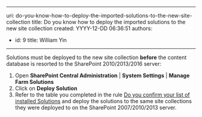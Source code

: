 

---
uri: do-you-know-how-to-deploy-the-imported-solutions-to-the-new-site-collection
title: Do you know how to deploy the imported solutions to the new site collection
created: YYYY-12-DD 06:36:51
authors:
  - id: 9
    title: William Yin
---




<span class='intro'> 
  <p>​Solutions must be deployed to the new site collection <b>before</b> the content database is resorted to the SharePoint 2010/2013/2016&#160;server&#58;<br>
</p>
<ol>
    <li>Open <b>SharePoint Central Administration</b> | <b>System Settings</b> | <b>Manage Farm Solutions</b></li>
    <li>Click on <b>Deploy Solution</b></li>
    <li>Refer to the table you completed in the rule <span style="text-decoration&#58;underline;"><a href="/Pages/Do-you-confirm-your-list-of-installed-SharePoint-2007-Solutions.aspx"><span style="text-decoration&#58;underline;">Do you confirm your list of installed Solutions</span></a></span> and deploy the solutions to the same site collections they were deployed to on the SharePoint 2007/2010/2013​​&#160;server.</li>
</ol>
 </span>




